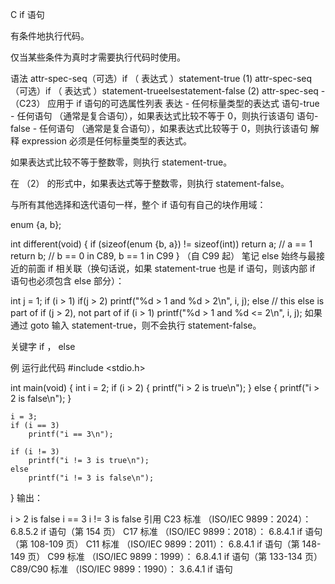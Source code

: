 C if 语句

有条件地执行代码。

仅当某些条件为真时才需要执行代码时使用。

语法
attr-spec-seq（可选）if （ 表达式 ）statement-true	(1)	
attr-spec-seq（可选）if （ 表达式 ）statement-trueelsestatement-false	(2)	
attr-spec-seq	-	（C23） 应用于 if 语句的可选属性列表
表达	-	任何标量类型的表达式
语句-true	-	任何语句 （通常是复合语句），如果表达式比较不等于 0，则执行该语句
语句-false	-	任何语句 （通常是复合语句），如果表达式比较等于 0，则执行该语句
解释
expression 必须是任何标量类型的表达式。

如果表达式比较不等于整数零，则执行 statement-true。

在 （2） 的形式中，如果表达式等于整数零，则执行 statement-false。

与所有其他选择和迭代语句一样，整个 if 语句有自己的块作用域：

enum {a, b};
 
int different(void)
{
    if (sizeof(enum {b, a}) != sizeof(int))
        return a; // a == 1
    return b; // b == 0 in C89, b == 1 in C99
}
（自 C99 起）
笔记
else 始终与最接近的前面 if 相关联（换句话说，如果 statement-true 也是 if 语句，则该内部 if 语句也必须包含 else 部分）：

int j = 1;
if (i > 1)
    if(j > 2)
        printf("%d > 1 and %d > 2\n", i, j);
    else // this else is part of if (j > 2), not part of if (i > 1)
        printf("%d > 1 and %d <= 2\n", i, j);
如果通过 goto 输入 statement-true，则不会执行 statement-false。

关键字
if ， else

例
运行此代码
#include <stdio.h>
 
int main(void)
{
    int i = 2;
    if (i > 2)
    {
        printf("i > 2 is true\n");
    }
    else
    {
        printf("i > 2 is false\n");
    }
 
    i = 3;
    if (i == 3)
        printf("i == 3\n");
 
    if (i != 3)
        printf("i != 3 is true\n");
    else
        printf("i != 3 is false\n");
}
输出：

i > 2 is false
i == 3
i != 3 is false
引用
C23 标准 （ISO/IEC 9899：2024）：
6.8.5.2 if 语句（第 154 页）
C17 标准 （ISO/IEC 9899：2018）：
6.8.4.1 if 语句（第 108-109 页）
C11 标准 （ISO/IEC 9899：2011）：
6.8.4.1 if 语句（第 148-149 页）
C99 标准 （ISO/IEC 9899：1999）：
6.8.4.1 if 语句（第 133-134 页）
C89/C90 标准 （ISO/IEC 9899：1990）：
3.6.4.1 if 语句
